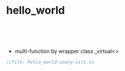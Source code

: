 # hello_world
&nbsp;  
&nbsp;  
&nbsp;

- multi-function by wrapper class \_virtual&lt;&gt;
```c++
//file: hello_world-unary-virt.cc


```
